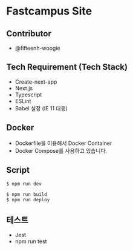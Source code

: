 # Fastcampus Site

## Contributor

- @fifteenh-woogie

## Tech Requirement (Tech Stack)

- Create-next-app
- Next.js
- Typescript
- ESLint
- Babel 설정 (IE 11 대응)

## Docker

- Dockerfile을 이용해서 Docker Container
- Docker Compose를 사용하고 있습니다.

## Script

```
$ npm run dev
```

```
$ npm run build
$ npm run deploy
```

## 테스트

- Jest
- npm run test
